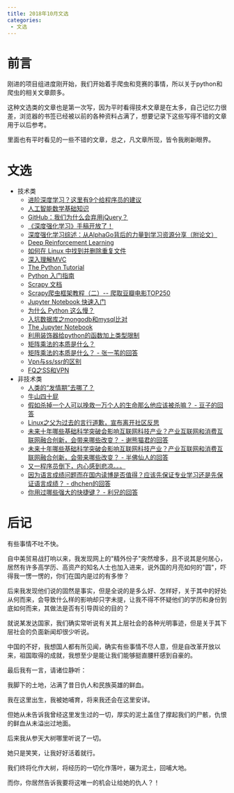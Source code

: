 ```yaml
---
title: 2018年10月文选
categories:
 - 文选
---
```


# 前言

刚进的项目组进度刚开始，我们开始着手爬虫和竞赛的事情，所以关于python和爬虫的相关文章颇多。

这种文选类的文章也是第一次写，因为平时看得技术文章是在太多，自己记忆力很差，浏览器的书签已经被以前的各种资料占满了，想要记录下这些写得不错的文章用于以后参考。

里面也有平时看见的一些不错的文章，总之，凡文章所现，皆令我刷新眼界。

# 文选

* 技术类
  * [进阶深度学习？这里有9个给程序员的建议](https://zhuanlan.zhihu.com/p/46763444)
  * [人工智能数学基础知识](https://cloud.tencent.com/developer/article/1188928)
  * [GitHub：我们为什么会弃用jQuery？](http://www.infoq.com/cn/articles/removing-jquery-from-github-frontend)
  * [《深度强化学习》手稿开放了！](https://zhuanlan.zhihu.com/p/47029873)
  * [深度强化学习综述：从AlphaGo背后的力量到学习资源分享（附论文）](https://mp.weixin.qq.com/s?__biz=MzA3MzI4MjgzMw==&mid=2650722774&idx=1&sn=9d1ba901077fd3902a410e409e6211a9&chksm=871b15a8b06c9cbe00ac088a504d566789498787e0bab859e1888a7c5334ebf1525a1255bc43&scene=21#wechat_redirect)
  * [Deep Reinforcement Learning](https://arxiv.org/abs/1810.06339)
  * [如何在 Linux 中找到并删除重复文件](https://zhuanlan.zhihu.com/p/47023450)
  * [深入理解MVC](https://blog.csdn.net/zuiyingong6567/article/details/80150834)
  * [The Python Tutorial](https://docs.python.org/3/tutorial/appetite.html)
  * [Python 入门指南](http://www.pythondoc.com/pythontutorial3/index.html)
  * [Scrapy 文档](https://scrapy-chs.readthedocs.io/zh_CN/latest/)
  * [Scrapy爬虫框架教程（二）-- 爬取豆瓣电影TOP250](https://zhuanlan.zhihu.com/p/24769534)
  * [Jupyter Notebook 快速入门](https://www.cnblogs.com/nxld/p/6566380.html)
  * [为什么 Python 这么慢？](https://zhuanlan.zhihu.com/p/47795989)
  * [入坑数据库之mongodb和mysql比对](https://zhuanlan.zhihu.com/p/26483750)
  * [The Jupyter Notebook](https://jupyter-notebook.readthedocs.io/en/stable/)
  * [利用装饰器给python的函数加上类型限制](http://python.jobbole.com/85123/)
  * [矩阵乘法的本质是什么？](https://www.zhihu.com/question/21351965/answer/204058188)
  * [矩阵乘法的本质是什么？ - 张一苇的回答](https://www.zhihu.com/question/21351965/answer/31050145)
  * [Vpn与ss/ssr的区别](https://deeponion.org/community/threads/vpnss-ssr.901/)
  * [FQ之SS和VPN](http://www.xuyasong.com/?p=540)
* 非技术类
  * [人类的“发情期”去哪了？](https://zhuanlan.zhihu.com/p/26548713)
  * [牛山四十屁](https://www.douban.com/note/536191308/)
  * [假如杀掉一个人可以挽救一万个人的生命那么他应该被杀嘛？ - 豆子的回答](https://www.zhihu.com/question/22449001/answer/510295632)
  * [Linux之父为过去的言行道歉，宣布离开社区反思](http://www.infoq.com/cn/news/2018/10/Linux-creator-apologized)
  * [未来十年哪些基础科学突破会影响互联网科技产业？产业互联网和消费互联网融合创新，会带来哪些改变？ - 谢熊猫君的回答](https://www.zhihu.com/question/299741613/answer/517324284)
  * [未来十年哪些基础科学突破会影响互联网科技产业？产业互联网和消费互联网融合创新，会带来哪些改变？ - 半佛仙人的回答](https://www.zhihu.com/question/299741613/answer/516992877)
  * [又一程序员倒下，内心感到悲凉。。。](https://zhuanlan.zhihu.com/p/43044382)
  * [因为语言成绩问题而在国内读博是否值得？应该先保证专业学习还是先保证语言成绩？ - dhchen的回答](https://www.zhihu.com/question/300396109/answer/520264143)
  * [你用过哪些强大的快捷键？ - 利兄的回答](https://www.zhihu.com/question/276786944/answer/391282014)

# 后记

有些事情不吐不快。

自中美贸易战打响以来，我发现网上的"精外份子"突然增多，且不说其是何居心，居然有许多高学历、高资产的知名人士也加入进来，说外国的月亮如何的"圆"，吓得我一愣一愣的，你们在国内是过的有多惨？

后来我发现他们说的固然是事实，但是全说的是多么好、怎样好，关于其中的好处从何而来，会导致什么样的影响却只字未提，让我不得不怀疑他们的学历和身份到底如何而来，其做法是否有引导舆论的目的？

就说某发达国家，我们确实常听说有关其上层社会的各种光明事迹，但是关于其下层社会的负面新闻却很少听说。

中国的不好，我想国人都有所见闻，确实有些事情不尽人意，但是自改革开放以来，祖国取得的成就，我想至少是能让我们能够挺直腰杆感到自豪的。

最后我有一言，请诸位静听：

我脚下的土地，沾满了昔日仇人和民族英雄的鲜血。

我在这里出生，我被她哺育，将来我还会在这里安详。

但她从未告诉我曾经这里发生过的一切，厚实的泥土盖住了撑起我们的尸骸，仇恨的鲜血从未溢出过地面。

后来我从参天大树哪里听说了一切。

她只是笑笑，让我好好活着就行。

我们终将化作大树，将经历的一切化作落叶，碾为泥土，回哺大地。

而你，你居然告诉我要将这唯一的机会让给她的仇人？！